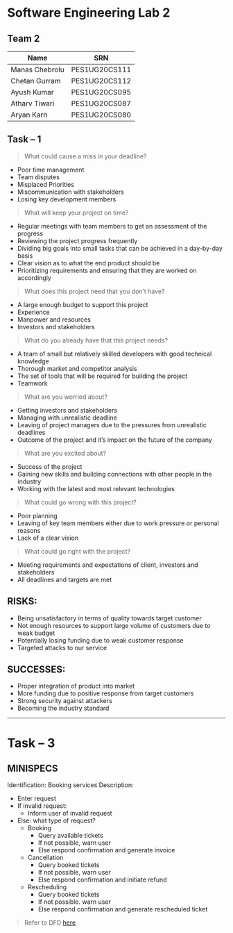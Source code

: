 # Software Engineering Lab 2

## Team 2
|Name|SRN|
|----|---|
|Manas Chebrolu|PES1UG20CS111|
|Chetan Gurram|PES1UG20CS112|
|Ayush Kumar|PES1UG20CS095
|Atharv Tiwari|PES1UG20CS087|
|Aryan Karn|PES1UG20CS080|


## Task – 1

> What could cause a miss in your deadline?
-	Poor time management
-	Team disputes
-	Misplaced Priorities
-	Miscommunication with stakeholders
-	Losing key development members

> What will keep your project on time?
-	Regular meetings with team members to get an assessment of the progress
-	Reviewing the project progress frequently
-	Dividing big goals into small tasks that can be achieved in a day-by-day basis
-	Clear vision as to what the end product should be
-	Prioritizing requirements and ensuring that they are worked on accordingly

> What does this project need that you don’t have?
-	A large enough budget to support this project
-	Experience
-	Manpower and resources 
-	Investors and stakeholders

> What do you already have that this project needs?
-	A team of small but relatively skilled developers with good technical knowledge
-	Thorough market and competitor analysis
-	The set of tools that will be required for building the project
-	Teamwork

> What are you worried about?
-	Getting investors and stakeholders
-	Managing with unrealistic deadline
-	Leaving of project managers due to the pressures from unrealistic deadlines 
-	Outcome of the project and it’s impact on the future of the company

> What are you excited about?
-	Success of the project 
-	Gaining new skills and building connections with other people in the industry
-	Working with the latest and most relevant technologies

> What could go wrong with this project?
-	Poor planning
-	Leaving of key team members either due to work pressure or personal reasons
-	Lack of a clear vision

> What could go right with the project?
-	Meeting requirements and expectations of client, investors and stakeholders
-	All deadlines and targets are met

## RISKS:
-	Being unsatisfactory in terms of quality towards target customer
-	Not enough resources to support large volume of customers due to weak budget
-	Potentially losing funding due to weak customer response
-	Targeted attacks to our service

## SUCCESSES:
-	Proper integration of product into market
-	More funding due to positive response from target customers
-	Strong security against attackers
-	Becoming the industry standard

---

# Task – 3

## MINISPECS

Identification: Booking services
Description:

-	Enter request
-	If invalid request:
	-	Inform user of invalid request
-	Else: what type of request?
	-	Booking
		-	Query available tickets
		-	If not possible, warn user
		-	Else respond confirmation and generate invoice
	-	Cancellation
		-	Query booked tickets
		-	If not possible, warn user
		-	Else respond confirmation and initiate refund
	-	Rescheduling
		-	Query booked tickets
		-	If not possible. warn user
		-	Else respond confirmation and generate rescheduled ticket


> Refer to DFD [here](./DFD.drawio)
